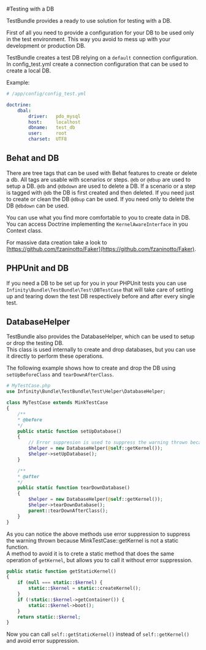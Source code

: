 #Testing with a DB

TestBundle provides a ready to use solution for testing with a DB.

First of all you need to provide a configuration for your DB to be used only in the test environment. This way you avoid to mess up with your development or production DB.

TestBundle creates a test DB relying on a `default` connection configuration. In config_test.yml create a connection configuration that can be used to create a local DB.

Example:

```yaml
# /app/config/config_test.yml

doctrine:
    dbal:
        driver:   pdo_mysql
        host:     localhost
        dbname:   test_db
        user:     root
        charset:  UTF8

```

## Behat and DB

There are tree tags that can be used with Behat features to create or delete a db. All tags are usable with scenarios or steps.
`@db` or `@dbup` are used to setup a DB. `@db` and `@dbdown` are used to delete a DB.
If a scenario or a step is tagged with `@db` the DB is first created and then deleted. If you need just to create or clean the DB `@dbup` can be used. If you need only to delete the DB `@dbdown` can be used.

You can use what you find more comfortable to you to create data in DB. You can access Doctrine implementing the `KernelAwareInterface` in you Context class.

For massive data creation take a look to [https://github.com/fzaninotto/Faker](https://github.com/fzaninotto/Faker).

## PHPUnit and DB

If you need a DB to be set up for you in your PHPUnit tests you can use `Infinity\Bundle\TestBundle\Test\DBTestCase` that will take care of setting up and tearing down the test DB respectively before and after every single test.

## DatabaseHelper

TestBundle also provides the DatabaseHelper, which can be used to setup or drop the testing DB.  
This class is used internally to create and drop databases, but you can use it directly to perform these operations.

The following example shows how to create and drop the DB using `setUpBeforeClass` and `tearDownAfterClass`.

```php
# MyTestCase.php
use Infinity\Bundle\TestBundle\Test\Helper\DatabaseHelper;

class MyTestCase extends MinkTestCase 
{
    /**
    * @before
    */
    public static function setUpDatabase()
    {
        // Error suppresion is used to suppress the warning thrown because getKernel is not a static function 
        $helper = new DatabaseHelper(@self::getKernel());
        $helper->setUpDatabase();
    }

    /**
    * @after
    */ 
    public static function tearDownDatabase() 
    {
        $helper = new DatabaseHelper(@self::getKernel());
        $helper->tearDownDatabase();
        parent::tearDownAfterClass();		
    }
}	
```

As you can notice the above methods use error suppression to suppress the warning thrown because MinkTestCase::getKernel is not a static function.   
A method to avoid it is to crete a static method that does the same operation of `getKernel`, but allows you to call it without error suppression.

```php
public static function getStaticKernel()
{
    if (null === static::$kernel) {
        static::$kernel = static::createKernel();
    }
    if (!static::$kernel->getContainer()) {
        static::$kernel->boot();
    }
    return static::$kernel;
}

```

Now you can call `self::getStaticKernel()` instead of `self::getKernel()` and avoid error suppression.